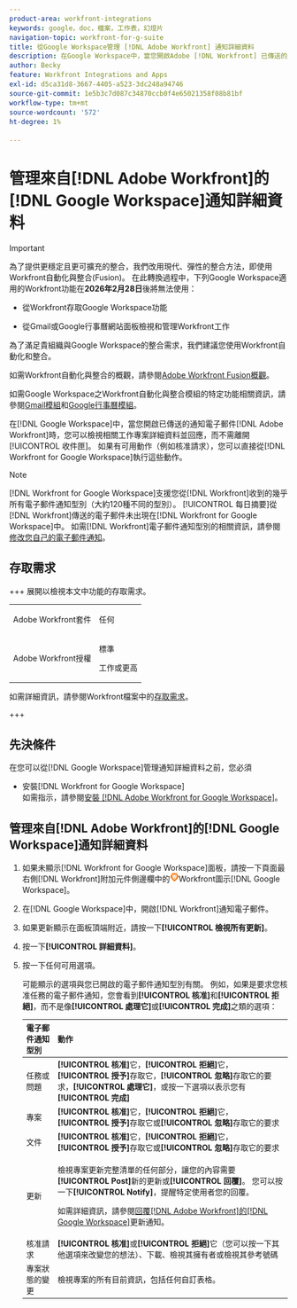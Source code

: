 ```yaml
---
product-area: workfront-integrations
keywords: google，doc，檔案，工作表，幻燈片
navigation-topic: workfront-for-g-suite
title: 從Google Workspace管理 [!DNL Adobe Workfront] 通知詳細資料
description: 在Google Workspace中，當您開啟Adobe [!DNL Workfront] 已傳送的通知電子郵件時，可以檢視相關工作專案詳細資訊，並在不離開收件匣的情況下回應。 如果有可用動作（例如核准請求），您可以直接從適用於Google Workspace的Workfront執行這些動作。
author: Becky
feature: Workfront Integrations and Apps
exl-id: d5ca31d8-3667-4405-a523-3dc248a94746
source-git-commit: 1e5b3c7d087c34870ccb0f4e65021358f08b81bf
workflow-type: tm+mt
source-wordcount: '572'
ht-degree: 1%

---
```


# 管理來自[!DNL Adobe Workfront]的[!DNL Google Workspace]通知詳細資料

>[!IMPORTANT]
>
>為了提供更穩定且更可擴充的整合，我們改用現代、彈性的整合方法，即使用Workfront自動化與整合(Fusion)。 在此轉換過程中，下列Google Workspace適用的Workfront功能在&#x200B;**2026年2月28日**&#x200B;後將無法使用：
>
>* 從Workfront存取Google Workspace功能
>
>* 從Gmail或Google行事曆網站面板檢視和管理Workfront工作
>
>為了滿足貴組織與Google Workspace的整合需求，我們建議您使用Workfront自動化和整合。
>
>如需Workfront自動化與整合的概觀，請參閱[Adobe Workfront Fusion概觀](https://experienceleague.adobe.com/zh-hant/docs/workfront-fusion/using/get-started-with-fusion/understand-workfront-fusion/workfront-fusion-overview)。
>
>如需Google Workspace之Workfront自動化與整合模組的特定功能相關資訊，請參閱[Gmail模組](https://experienceleague.adobe.com/zh-hant/docs/workfront-fusion/using/references/apps-and-their-modules/third-party-app-connectors/gmail-modules)和[Google行事曆模組](https://experienceleague.adobe.com/zh-hant/docs/workfront-fusion/using/references/apps-and-their-modules/third-party-app-connectors/google-calendar-modules)。

在[!DNL Google Workspace]中，當您開啟已傳送的通知電子郵件[!DNL Adobe Workfront]時，您可以檢視相關工作專案詳細資料並回應，而不需離開[!UICONTROL 收件匣]。 如果有可用動作（例如核准請求），您可以直接從[!DNL Workfront for Google Workspace]執行這些動作。

>[!NOTE]
>
> [!DNL Workfront for Google Workspace]支援您從[!DNL Workfront]收到的幾乎所有電子郵件通知型別（大約120種不同的型別）。 [!UICONTROL 每日摘要]從[!DNL Workfront]傳送的電子郵件未出現在[!DNL Workfront for Google Workspace]中。 如需[!DNL Workfront]電子郵件通知型別的相關資訊，請參閱[修改您自己的電子郵件通知](../../workfront-basics/using-notifications/activate-or-deactivate-your-own-event-notifications.md)。

## 存取需求

+++ 展開以檢視本文中功能的存取需求。

<table style="table-layout:auto"> 
 <col> 
 <col> 
 <tbody> 
  <tr> 
   <td role="rowheader">Adobe Workfront套件</td> 
   <td> <p>任何</p> </td> 
  </tr> 
  <tr> 
   <td role="rowheader">Adobe Workfront授權</td> 
   <td> <p>標準</p><p>工作或更高</p>
  </tr> 
 </tbody> 
</table>

如需詳細資訊，請參閱Workfront檔案中的[存取需求](/help/quicksilver/administration-and-setup/add-users/access-levels-and-object-permissions/access-level-requirements-in-documentation.md)。

+++

## 先決條件

在您可以從[!DNL Google Workspace]管理通知詳細資料之前，您必須

* 安裝[!DNL Workfront for Google Workspace]\
   如需指示，請參閱[安裝 [!DNL Adobe Workfront for Google Workspace]](../../workfront-integrations-and-apps/workfront-for-g-suite/install-workfront-for-gsuite.md)。

## 管理來自[!DNL Adobe Workfront]的[!DNL Google Workspace]通知詳細資料

1. 如果未顯示[!DNL Workfront for Google Workspace]面板，請按一下頁面最右側[!DNL Workfront]附加元件側邊欄中的![圖示](assets/wf-lion-icon.png)Workfront圖示[!DNL Google Workspace]。
1. 在[!DNL Google Workspace]中，開啟[!DNL Workfront]通知電子郵件。
1. 如果更新顯示在面板頂端附近，請按一下&#x200B;**[!UICONTROL 檢視所有更新]**。
1. 按一下&#x200B;**[!UICONTROL 詳細資料]**。
1. 按一下任何可用選項。

   可能顯示的選項與您已開啟的電子郵件通知型別有關。 例如，如果是要求您核准任務的電子郵件通知，您會看到&#x200B;**[!UICONTROL 核准]**&#x200B;和&#x200B;**[!UICONTROL 拒絕]**，而不是像&#x200B;**[!UICONTROL 處理它]**&#x200B;或&#x200B;**[!UICONTROL 完成]**&#x200B;之類的選項：

   <table style="table-layout:auto"> 
    <col> 
    <col> 
    <thead> 
     <tr> 
      <th>電子郵件通知型別</th> 
      <th>動作</th> 
     </tr> 
    </thead> 
    <tbody> 
     <tr> 
      <td>任務或問題</td> 
      <td><strong>[!UICONTROL 核准]</strong>它，<strong>[!UICONTROL 拒絕]</strong>它，<strong>[!UICONTROL 授予]</strong>存取它，<strong>[!UICONTROL 忽略]</strong>存取它的要求，<strong>[!UICONTROL 處理它]</strong>，或按一下選項以表示您有<strong>[!UICONTROL 完成]</strong></td> 
     </tr> 
     <tr> 
      <td>專案</td> 
      <td><strong>[!UICONTROL 核准]</strong>它，<strong>[!UICONTROL 拒絕]</strong>它，<strong>[!UICONTROL 授予]</strong>存取它或<strong>[!UICONTROL 忽略]</strong>存取它的要求</td> 
     </tr> 
     <tr> 
      <td>文件</td> 
      <td><strong>[!UICONTROL 核准]</strong>它，<strong>[!UICONTROL 拒絕]</strong>它，<strong>[!UICONTROL 授予]</strong>存取它或<strong>[!UICONTROL 忽略]</strong>存取它的要求</td> 
     </tr> 
     <tr> 
      <td>更新 </td> 
      <td> <p>檢視專案更新完整清單的任何部分，讓您的內容需要<strong>[!UICONTROL Post]</strong>新的更新或<strong>[!UICONTROL 回覆]</strong>。 您可以按一下<strong>[!UICONTROL Notify]</strong>，提醒特定使用者您的回覆。 </p> <p>如需詳細資訊，請參閱<a href="../../workfront-integrations-and-apps/workfront-for-g-suite/reply-to-wf-update-notification-from-gsuite.md" class="MCXref xref">回覆[!DNL Adobe Workfront]的[!DNL Google Workspace]</a>更新通知。</p> </td> 
     </tr> 
     <tr> 
      <td>核准請求</td> 
      <td><strong>[!UICONTROL 核准]</strong>或<strong>[!UICONTROL 拒絕]</strong>它（您可以按一下其他選項來改變您的想法）、下載、檢視其擁有者或檢視其參考號碼</td> 
     </tr> 
     <tr> 
      <td>專案狀態的變更</td> 
      <td> 檢視專案的所有目前資訊，包括任何自訂表格。 </td> 
     </tr> 
    </tbody> 
   </table>
